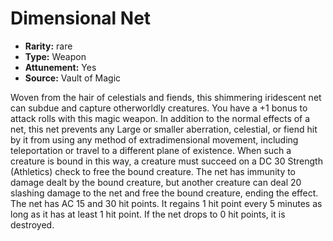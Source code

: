 
# Dimensional Net

* **Rarity:** rare
* **Type:** Weapon
* **Attunement:** Yes
* **Source:** Vault of Magic


Woven from the hair of celestials and fiends, this shimmering iridescent net can subdue and capture otherworldly creatures. You have a +1 bonus to attack rolls with this magic weapon. In addition to the normal effects of a net, this net prevents any Large or smaller aberration, celestial, or fiend hit by it from using any method of extradimensional movement, including teleportation or travel to a different plane of existence. When such a creature is bound in this way, a creature must succeed on a DC 30 Strength (Athletics) check to free the bound creature. The net has immunity to damage dealt by the bound creature, but another creature can deal 20 slashing damage to the net and free the bound creature, ending the effect. The net has AC 15 and 30 hit points. It regains 1 hit point every 5 minutes as long as it has at least 1 hit point. If the net drops to 0 hit points, it is destroyed.

